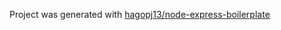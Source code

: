 

Project was generated with [hagopj13/node-express-boilerplate](https://github.com/hagopj13/node-express-boilerplate/blob/master/docker-compose.yml)

